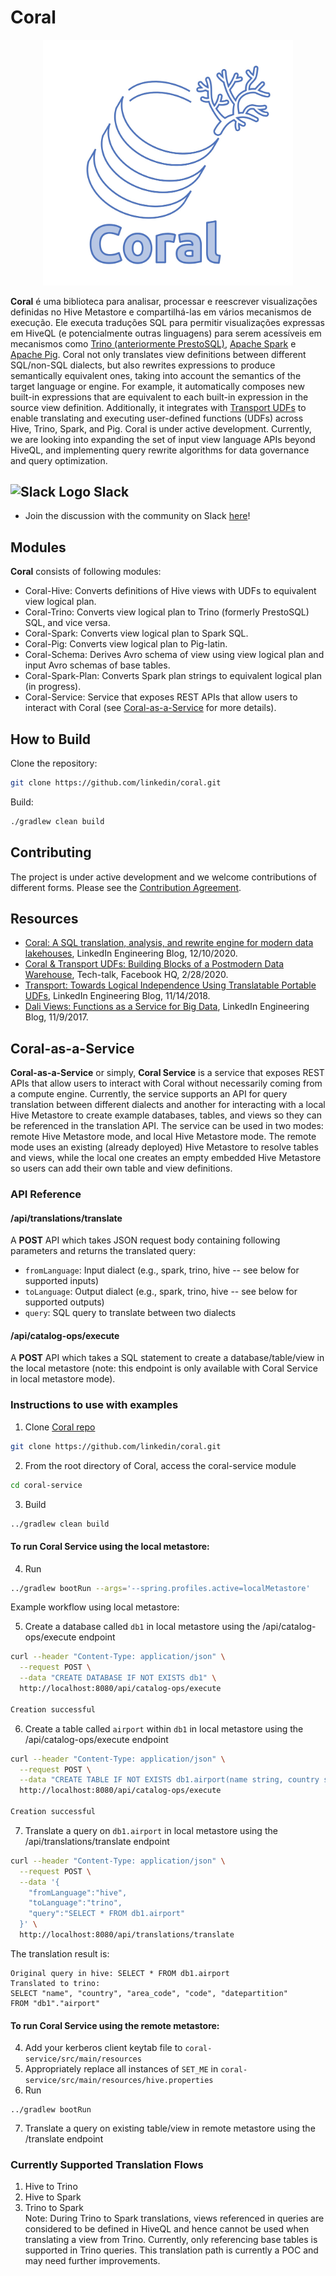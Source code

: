 # Coral

<p align="center">
 <img src="docs/coral-logo.jpg" width="400" title="Coral Logo">
</p>

**Coral** é uma biblioteca para analisar, processar e reescrever visualizações definidas no Hive Metastore e compartilhá-las
em vários mecanismos de execução. Ele executa traduções SQL para permitir visualizações expressas em HiveQL (e potencialmente
outras linguagens) para serem acessíveis em mecanismos como [Trino (anteriormente PrestoSQL)](https://trino.io/),
[Apache Spark](https://spark.apache.org/) e [Apache Pig](https://pig.apache.org/).
Coral not only translates view definitions between different SQL/non-SQL dialects, but also rewrites expressions to
produce semantically equivalent ones, taking into account the semantics of the target language or engine.
For example, it automatically composes new built-in expressions that are equivalent to each built-in expression in the
source view definition. Additionally, it integrates with [Transport UDFs](https://github.com/linkedin/transport)
to enable translating and executing user-defined functions (UDFs) across Hive, Trino, Spark, and Pig. Coral is under
active development. Currently, we are looking into expanding the set of input view language APIs beyond HiveQL,
and implementing query rewrite algorithms for data governance and query optimization.

## <img src="https://user-images.githubusercontent.com/10084105/141652009-eeacfab4-0e7b-4320-9379-6c3f8641fcf1.png" width="30" title="Slack Logo"> Slack

- Join the discussion with the community on Slack [here](https://join.slack.com/t/coral-sql/shared_invite/zt-s8te92up-qU5PSG~spK33ovPPL5v96A)!

## Modules

**Coral** consists of following modules:

- Coral-Hive: Converts definitions of Hive views with UDFs to equivalent view logical plan.
- Coral-Trino: Converts view logical plan to Trino (formerly PrestoSQL) SQL, and vice versa.
- Coral-Spark: Converts view logical plan to Spark SQL.
- Coral-Pig: Converts view logical plan to Pig-latin.
- Coral-Schema: Derives Avro schema of view using view logical plan and input Avro schemas of base tables.
- Coral-Spark-Plan: Converts Spark plan strings to equivalent logical plan (in progress).
- Coral-Service: Service that exposes REST APIs that allow users to interact with Coral (see [Coral-as-a-Service](##Coral-as-a-Service) for more details).

## How to Build

Clone the repository:

```bash
git clone https://github.com/linkedin/coral.git
```

Build:

```bash
./gradlew clean build
```

## Contributing

The project is under active development and we welcome contributions of different forms.
Please see the [Contribution Agreement](CONTRIBUTING.md).

## Resources

- [Coral: A SQL translation, analysis, and rewrite engine for modern data lakehouses](https://engineering.linkedin.com/blog/2020/coral), LinkedIn Engineering Blog, 12/10/2020.
- [Coral & Transport UDFs: Building Blocks of a Postmodern Data Warehouse](https://www.slideshare.net/walaa_eldin_moustafa/coral-transport-udfs-building-blocks-of-a-postmodern-data-warehouse-229545076), Tech-talk, Facebook HQ, 2/28/2020.
- [Transport: Towards Logical Independence Using Translatable Portable UDFs](https://engineering.linkedin.com/blog/2018/11/using-translatable-portable-UDFs), LinkedIn Engineering Blog, 11/14/2018.
- [Dali Views: Functions as a Service for Big Data](https://engineering.linkedin.com/blog/2017/11/dali-views--functions-as-a-service-for-big-data), LinkedIn Engineering Blog, 11/9/2017.


## Coral-as-a-Service

**Coral-as-a-Service** or simply, **Coral Service** is a service that exposes REST APIs that allow users to interact with Coral without necessarily coming from a compute engine. Currently, the service supports an API for query translation between different dialects and another for interacting with a local Hive Metastore to create example databases, tables, and views so they can be referenced in the translation API. The service can be used in two modes: remote Hive Metastore mode, and local Hive Metastore mode. The remote mode uses an existing (already deployed) Hive Metastore to resolve tables and views, while the local one creates an empty embedded Hive Metastore so users can add their own table and view definitions.

### API Reference

#### /api/translations/translate
A **POST** API which takes JSON request body containing following parameters and returns the translated query:
- `fromLanguage`: Input dialect (e.g., spark, trino, hive -- see below for supported inputs)
- `toLanguage`: Output dialect (e.g., spark, trino, hive -- see below for supported outputs)
- `query`: SQL query to translate between two dialects

#### /api/catalog-ops/execute
A **POST** API which takes a SQL statement to create a database/table/view in the local metastore
(note: this endpoint is only available with Coral Service in local metastore mode).

### Instructions to use with examples
1. Clone [Coral repo](https://github.com/linkedin/coral)
```bash  
git clone https://github.com/linkedin/coral.git  
```  
2. From the root directory of Coral, access the coral-service module
```bash  
cd coral-service  
```  
3. Build
```bash  
../gradlew clean build  
```  
#### To run Coral Service using the **local metastore**:
4. Run
```bash  
../gradlew bootRun --args='--spring.profiles.active=localMetastore'  
```  
Example workflow using local metastore:

5. Create a database called `db1` in local metastore using the /api/catalog-ops/execute endpoint

```bash
curl --header "Content-Type: application/json" \
  --request POST \
  --data "CREATE DATABASE IF NOT EXISTS db1" \
  http://localhost:8080/api/catalog-ops/execute

Creation successful
```
6. Create a table called `airport` within `db1` in local metastore using the /api/catalog-ops/execute endpoint

```bash
curl --header "Content-Type: application/json" \
  --request POST \
  --data "CREATE TABLE IF NOT EXISTS db1.airport(name string, country string, area_code int, code string, datepartition string)" \
  http://localhost:8080/api/catalog-ops/execute

Creation successful
```

7. Translate a query on `db1.airport` in local metastore using the /api/translations/translate endpoint

```bash
curl --header "Content-Type: application/json" \
  --request POST \
  --data '{
    "fromLanguage":"hive", 
    "toLanguage":"trino", 
    "query":"SELECT * FROM db1.airport"
  }' \
  http://localhost:8080/api/translations/translate
```
The translation result is:
```
Original query in hive: SELECT * FROM db1.airport
Translated to trino:
SELECT "name", "country", "area_code", "code", "datepartition"
FROM "db1"."airport"
```

#### To run Coral Service using the **remote metastore**:
4. Add your kerberos client keytab file to `coral-service/src/main/resources`
5. Appropriately replace all instances of `SET_ME` in `coral-service/src/main/resources/hive.properties`
6. Run
```  
../gradlew bootRun  
```  
7. Translate a query on existing table/view in remote metastore using the /translate endpoint

### Currently Supported Translation Flows
1. Hive to Trino
2. Hive to Spark
3. Trino to Spark  
   Note: During Trino to Spark translations, views referenced in queries are considered to be defined in HiveQL and hence cannot be used when translating a view from Trino. Currently, only referencing base tables is supported in Trino queries. This translation path is currently a POC and may need further improvements.
